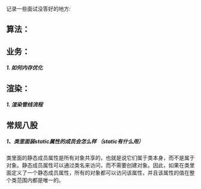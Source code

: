 记录一些面试没答好的地方:  
## 算法：

## 业务：
##### 1. 如何内存优化

## 渲染：
##### 1. 渲染管线流程

## 常规八股
##### 1、类里面装static属性的成员会怎么样 （static有什么用）
  类里面的静态成员属性是所有对象共享的，也就是说它们属于类本身，而不是属于对象。静态成员属性可以通过类名来访问，而不需要创建对象。因此，如果在类里面定义了一个静态成员属性，所有的对象都可以访问该属性，并且该属性的值在整个类范围内都是唯一的。
